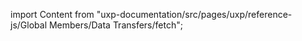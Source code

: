 
import Content from "uxp-documentation/src/pages/uxp/reference-js/Global Members/Data Transfers/fetch";

<Content query="product=xd"/>
